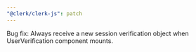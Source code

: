 ```yaml
---
"@clerk/clerk-js": patch
---
```


Bug fix: Always receive a new session verification object when UserVerification component mounts.
